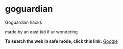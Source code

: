 # goguardian
Goguardian hacks

made by an east kid if ur wondering


<b>To search the web in safe mode, click this link:</b>
<a href="https://google.com">Google</a>
